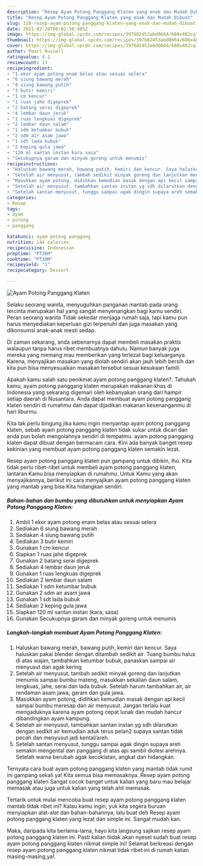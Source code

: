 ```yaml
---
description: "Resep Ayam Potong Panggang Klaten yang enak dan Mudah Dibuat"
title: "Resep Ayam Potong Panggang Klaten yang enak dan Mudah Dibuat"
slug: 110-resep-ayam-potong-panggang-klaten-yang-enak-dan-mudah-dibuat
date: 2021-02-28T08:02:50.485Z
image: https://img-global.cpcdn.com/recipes/397682453abd0664/680x482cq70/ayam-potong-panggang-klaten-foto-resep-utama.jpg
thumbnail: https://img-global.cpcdn.com/recipes/397682453abd0664/680x482cq70/ayam-potong-panggang-klaten-foto-resep-utama.jpg
cover: https://img-global.cpcdn.com/recipes/397682453abd0664/680x482cq70/ayam-potong-panggang-klaten-foto-resep-utama.jpg
author: Pearl Russell
ratingvalue: 4.1
reviewcount: 13
recipeingredient:
- "1 ekor ayam potong enam belas atau sesuai selera"
- "6 siung bawang merah"
- "4 siung bawang putih"
- "3 butir kemiri"
- "1 cm kencur"
- "1 ruas jahe digeprek"
- "2 batang serai digeprek"
- "4 lembar daun jeruk"
- "1 ruas lengkuas digeprek"
- "2 lembar daun salam"
- "1 sdm ketumbar bubuk"
- "2 sdm air asam jawa"
- "1 sdt lada bubuk"
- "2 keping gula jawa"
- "120 ml santan instan kara sasa"
- "Secukupnya garam dan minyak goreng untuk menumis"
recipeinstructions:
- "Haluskan bawang merah, bawang putih, kemiri dan kencur. Saya haluskan pakai blender dengan ditambah sedikit air. Tuang bumbu halus di atas wajan, tambahkan ketumbar bubuk, panaskan sampai air menyusut dan agak kering"
- "Setelah air menyusut, tambah sedikit minyak goreng dan lanjutkan menumis sampai bumbu mateng, masukkan sekalian daun salam, lengkuas, jahe, serai dan lada bubuk. Setelah harum tambahkan air, air rendaman asam jawa, garam dan gula jawa."
- "Masukkan ayam potong, didihkan kemudian masak dengan api kecil sampai bumbu meresap dan air menyusut. Jangan terlalu kuat mengaduknya karena ayam potong cepat lunak dan mudah hancur dibandingkan ayam kampung."
- "Setelah air menyusut, tambahkan santan instan yg sdh dilarutkan dengan sedikit air kemudian aduk terus pelan2 supaya santan tidak pecah dan menyusut jadi kental/areh."
- "Setelah santan menyusut, tunggu sampai agak dingin supaya areh semakin mengental dan panggang di atas api sambil diolesi arehnya. Setelah warna berubah agak kecoklatan, angkat dan hidangkan."
categories:
- Resep
tags:
- ayam
- potong
- panggang

katakunci: ayam potong panggang 
nutrition: 144 calories
recipecuisine: Indonesian
preptime: "PT36M"
cooktime: "PT39M"
recipeyield: "1"
recipecategory: Dessert

---
```



![Ayam Potong Panggang Klaten](https://img-global.cpcdn.com/recipes/397682453abd0664/680x482cq70/ayam-potong-panggang-klaten-foto-resep-utama.jpg)

Selaku seorang wanita, menyuguhkan panganan mantab pada orang tercinta merupakan hal yang sangat menyenangkan bagi kamu sendiri. Peran seorang  wanita Tidak sekedar menjaga rumah saja, tapi kamu pun harus menyediakan keperluan gizi terpenuhi dan juga masakan yang dikonsumsi anak-anak mesti sedap.

Di zaman  sekarang, anda sebenarnya dapat membeli masakan praktis walaupun tanpa harus ribet membuatnya dahulu. Namun banyak juga mereka yang memang mau memberikan yang terlezat bagi keluarganya. Karena, menyajikan masakan yang diolah sendiri akan jauh lebih bersih dan kita pun bisa menyesuaikan masakan tersebut sesuai kesukaan famili. 



Apakah kamu salah satu penikmat ayam potong panggang klaten?. Tahukah kamu, ayam potong panggang klaten merupakan makanan khas di Indonesia yang sekarang digemari oleh kebanyakan orang dari hampir setiap daerah di Nusantara. Anda dapat membuat ayam potong panggang klaten sendiri di rumahmu dan dapat dijadikan makanan kesenanganmu di hari liburmu.

Kita tak perlu bingung jika kamu ingin menyantap ayam potong panggang klaten, sebab ayam potong panggang klaten tidak sukar untuk dicari dan anda pun boleh mengolahnya sendiri di tempatmu. ayam potong panggang klaten dapat dibuat dengan bermacam cara. Kini ada banyak banget resep kekinian yang membuat ayam potong panggang klaten semakin lezat.

Resep ayam potong panggang klaten pun gampang untuk dibikin, lho. Kita tidak perlu ribet-ribet untuk membeli ayam potong panggang klaten, lantaran Kamu bisa menyiapkan di rumahmu. Untuk Kamu yang akan menyajikannya, berikut ini cara menyajikan ayam potong panggang klaten yang mantab yang bisa Kita hidangkan sendiri.

<!--inarticleads1-->

##### Bahan-bahan dan bumbu yang dibutuhkan untuk menyiapkan Ayam Potong Panggang Klaten:

1. Ambil 1 ekor ayam potong enam belas atau sesuai selera
1. Sediakan 6 siung bawang merah
1. Sediakan 4 siung bawang putih
1. Sediakan 3 butir kemiri
1. Gunakan 1 cm kencur
1. Siapkan 1 ruas jahe digeprek
1. Gunakan 2 batang serai digeprek
1. Sediakan 4 lembar daun jeruk
1. Gunakan 1 ruas lengkuas digeprek
1. Sediakan 2 lembar daun salam
1. Sediakan 1 sdm ketumbar bubuk
1. Gunakan 2 sdm air asam jawa
1. Gunakan 1 sdt lada bubuk
1. Sediakan 2 keping gula jawa
1. Siapkan 120 ml santan instan (kara, sasa)
1. Gunakan Secukupnya garam dan minyak goreng untuk menumis




<!--inarticleads2-->

##### Langkah-langkah membuat Ayam Potong Panggang Klaten:

1. Haluskan bawang merah, bawang putih, kemiri dan kencur. Saya haluskan pakai blender dengan ditambah sedikit air. Tuang bumbu halus di atas wajan, tambahkan ketumbar bubuk, panaskan sampai air menyusut dan agak kering
1. Setelah air menyusut, tambah sedikit minyak goreng dan lanjutkan menumis sampai bumbu mateng, masukkan sekalian daun salam, lengkuas, jahe, serai dan lada bubuk. Setelah harum tambahkan air, air rendaman asam jawa, garam dan gula jawa.
1. Masukkan ayam potong, didihkan kemudian masak dengan api kecil sampai bumbu meresap dan air menyusut. Jangan terlalu kuat mengaduknya karena ayam potong cepat lunak dan mudah hancur dibandingkan ayam kampung.
1. Setelah air menyusut, tambahkan santan instan yg sdh dilarutkan dengan sedikit air kemudian aduk terus pelan2 supaya santan tidak pecah dan menyusut jadi kental/areh.
1. Setelah santan menyusut, tunggu sampai agak dingin supaya areh semakin mengental dan panggang di atas api sambil diolesi arehnya. Setelah warna berubah agak kecoklatan, angkat dan hidangkan.




Ternyata cara buat ayam potong panggang klaten yang mantab tidak rumit ini gampang sekali ya! Kita semua bisa memasaknya. Resep ayam potong panggang klaten Sangat cocok banget untuk kalian yang baru mau belajar memasak atau juga untuk kalian yang telah ahli memasak.

Tertarik untuk mulai mencoba buat resep ayam potong panggang klaten mantab tidak ribet ini? Kalau kamu ingin, yuk kita segera buruan menyiapkan alat-alat dan bahan-bahannya, lalu buat deh Resep ayam potong panggang klaten yang lezat dan simple ini. Sangat mudah kan. 

Maka, daripada kita berlama-lama, hayo kita langsung sajikan resep ayam potong panggang klaten ini. Pasti kalian tiidak akan nyesel sudah buat resep ayam potong panggang klaten nikmat simple ini! Selamat berkreasi dengan resep ayam potong panggang klaten nikmat tidak ribet ini di rumah kalian masing-masing,ya!.

